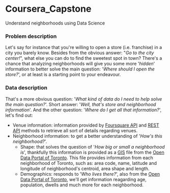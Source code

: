 # Coursera_Capstone
Understand neighborhoods using Data Science

### Problem description
Let's say for instance that you're willing to open a store (i.e. franchise) in a city you barely know. Besides from the obvious answer: "_Go to the city center!_", what else you can do to find the sweetest spot in town? There's a chance that analyzing neighborhoods will give you some more '_hidden_' information to better solve the main question: '_Where should I open the store?_', or at least is a starting point to your endeavour.

### Data description
That's a more obvious question: '_What kind of data do I need to help solve the main question?_'. Short answer: '_Well, that's store and neighborhood information_'. And the other question: '_Where do I get all that information?_', let's find out:
- Venue information: information provided by [Foursquare API](https://developer.foursquare.com/docs/api/venues/search) and [REST API](https://en.wikipedia.org/wiki/Representational_state_transfer) methods to retrieve all sort of details regarding venues.
- Neighborhood information: to get a better understanding of '_How's this neighborhood?_'.
  - Shape: that solves the question of '_How big or small a neighborhood is_', thankfully this information is provided as a [GIS](https://en.wikipedia.org/wiki/GIS_file_formats) file from the [Open Data Portal of Toronto](https://open.toronto.ca/dataset/neighbourhoods/). This file provides information from each neighborhood of Toronto, such as: area code, name, latitude and longitude of neighborhood's centroid, area shape and length.
  - Demographics: responds to '_Who lives there?_', also from the [Open Data Portal of Toronto](https://open.toronto.ca/dataset/neighbourhood-profiles/), we'll get information reagarding age, population, dwells and much more for each neighborhood.
